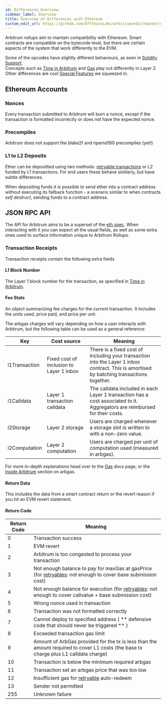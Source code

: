```yaml
---
id: Differences_Overview
sidebar_label: Overview
title: Overview of Differences with Ethereum
custom_edit_url: https://github.com/OffchainLabs/arbitrum/edit/master/docs/Differences_Ethereum_Overview.md
---
```


Arbitrum rollups aim to mantain compatibility with Ethereum. Smart contracts are compatible on the bytecode level, but there are certain aspects of the system that work differently to the EVM.

Some of the opcodes have slightly different behaviours, as seen in [Solidity Support](Solidity_Support.md).  
Concepts such as [Time in Arbitrum](Time_in_Arbitrum.md) and [Gas](ArbGas.md) play out differently in Layer 2. Other differences are cool [Special Features](Special_Features.md) we squeezed in.

## Ethereum Accounts

### Nonces

Every transaction submitted to Arbitrum will burn a nonce, except if the transaction is formatted incorrectly or does not have the expected nonce.

### Precompiles

Arbitrum does not support the blake2f and ripemd160 precompiles (yet!)

### L1 to L2 Deposits

Ether can be depositted using two methods: [retryable transactions](L1_L2_Messages.md) or L2 funded by L1 transactions. For end users these behave similarly, but have subtle differences.

When depositing funds it is possible to send ether into a contract address without executing its fallback function - a scenario similar to when contracts _self destruct_, sending funds to a contract address.

## JSON RPC API

The API for Arbitrum aims to be a superset of the [eth spec](https://eth.wiki/json-rpc/API). When interacting with it you can expect all the usual fields, as well as some extra ones used to surface information unique to Arbitrum Rollups.

### Transaction Receipts

Transaction receipts contain the following extra fields

#### L1 Block Number

The Layer 1 block number for the transaction, as specified in [Time in Arbitrum](Time_In_Arbitrum).

#### Fee Stats

An object summarizing fee charges for the current transaction. It includes the units used, price paid, and price per unit.

The arbgas charges will vary depending on how a user interacts with Arbitrum, but the following table can be used as a general reference:

| Key           | Cost source                              | Meaning                                                                                                                                   |
| ------------- | ---------------------------------------- | ----------------------------------------------------------------------------------------------------------------------------------------- |
| l1Transaction | Fixed cost of inclusion to Layer 1 inbox | There is a fixed cost of including your transaction into the Layer 1 inbox contract. This is amortised by batching transactions together. |
| l1Calldata    | Layer 1 transaction calldata             | The calldata included in each Layer 1 transaction has a cost associated to it. Aggregators are reimbursed for their costs.                |
| l2Storage     | Layer 2 storage                          | Users are charged whenever a storage slot is written to with a non-zero value.                                                            |
| l2Computation | Layer 2 computation                      | Users are charged per unit of computation used (measured in arbgas).                                                                      |

For more in-depth explanations head over to the [Gas](ArbGas.md) docs page, or the [Inside Arbitrum](Inside_Arbitrum.md#arbgas-and-fees) section on arbgas.

#### Return Data

This includes the data from a smart contract return or the revert reason if you hit an EVM revert statement.

#### Return Code

| Return Code | Meaning                                                                                                                              |
| ----------- | ------------------------------------------------------------------------------------------------------------------------------------ |
| 0           | Transaction success                                                                                                                  |
| 1           | EVM revert                                                                                                                           |
| 2           | Arbitrum is too congested to process your transaction                                                                                |
| 3           | Not enough balance to pay for maxGas at gasPrice (for [retryables](L1_L2_Messages): not enough to cover base submission cost)        |
| 4           | Not enough balance for execution (for [retryables](L1_L2_Messages): not enough to cover callvalue + base submission cost)            |
| 5           | Wrong nonce used in transaction                                                                                                      |
| 6           | Transaction was not formatted correctly                                                                                              |
| 7           | Cannot deploy to specified address ( ** defensive code that should never be triggered ** )                                       |
| 8           | Exceeded transaction gas limit                                                                                                       |
| 9           | Amount of ArbGas provided for the tx is less than the amount required to cover L1 costs (the base tx charge plus L1 calldata charge) |
| 10          | Transaction is below the minimum required arbgas                                                                                     |
| 11          | Transaction set an arbgas price that was too low                                                                                     |
| 12          | Insufficient gas for [retryable](L1_L2_Messages.md) auto-redeem                                                                      |
| 13          | Sender not permitted                                                                                                                 |
| 255         | Unknown failure                                                                                                                      |
